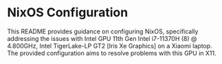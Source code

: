 
# NixOS Configuration

This README provides guidance on configuring NixOS, specifically addressing the issues with Intel GPU 11th Gen Intel i7-11370H (8) @ 4.800GHz, Intel TigerLake-LP GT2 [Iris Xe Graphics] on a Xiaomi laptop. The provided configuration aims to resolve problems with this GPU in X11. 
